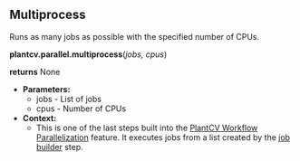 ## Multiprocess

Runs as many jobs as possible with the specified number of CPUs.

**plantcv.parallel.multiprocess**(*jobs, cpus*)

**returns** None

- **Parameters:**
    - jobs   - List of jobs
    - cpus - Number of CPUs 
- **Context:**
    - This is one of the last steps built into the [PlantCV Workflow Parallelization](pipeline_parallel.md) feature. 
    It executes jobs from a list created by the [job builder](job_builder.md) step. 
